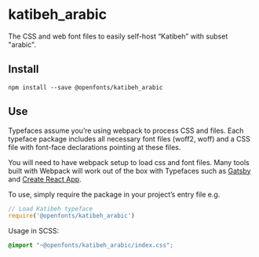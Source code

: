 
# katibeh_arabic

The CSS and web font files to easily self-host “Katibeh” with subset "arabic".

## Install

`npm install --save @openfonts/katibeh_arabic`

## Use

Typefaces assume you’re using webpack to process CSS and files. Each typeface
package includes all necessary font files (woff2, woff) and a CSS file with
font-face declarations pointing at these files.

You will need to have webpack setup to load css and font files. Many tools built
with Webpack will work out of the box with Typefaces such as [Gatsby](https://github.com/gatsbyjs/gatsby)
and [Create React App](https://github.com/facebookincubator/create-react-app).

To use, simply require the package in your project’s entry file e.g.

```javascript
// Load Katibeh typeface
require('@openfonts/katibeh_arabic')
```

Usage in SCSS:
```scss
@import "~@openfonts/katibeh_arabic/index.css";
```
